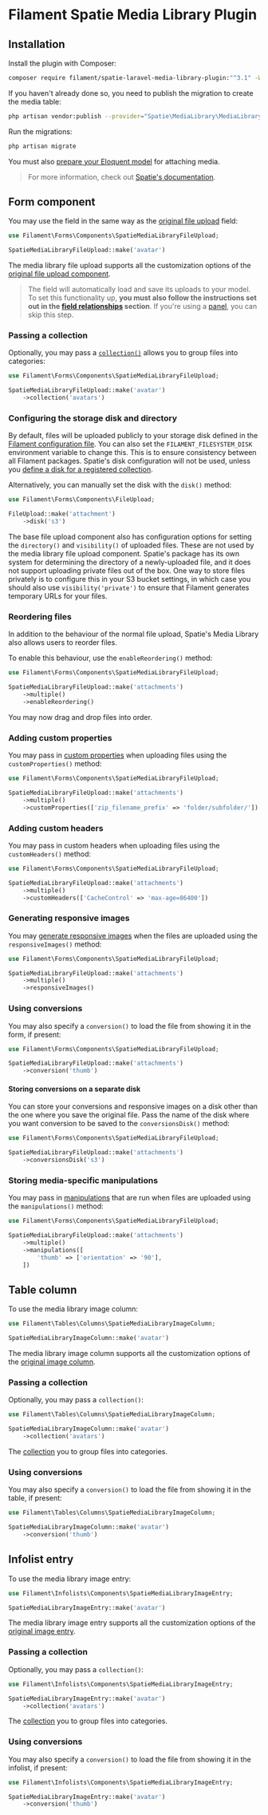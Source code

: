 # Filament Spatie Media Library Plugin

## Installation

Install the plugin with Composer:

```bash
composer require filament/spatie-laravel-media-library-plugin:"^3.1" -W
```

If you haven't already done so, you need to publish the migration to create the media table:

```bash
php artisan vendor:publish --provider="Spatie\MediaLibrary\MediaLibraryServiceProvider" --tag="migrations"
```

Run the migrations:

```bash
php artisan migrate
```

You must also [prepare your Eloquent model](https://spatie.be/docs/laravel-medialibrary/basic-usage/preparing-your-model) for attaching media.

> For more information, check out [Spatie's documentation](https://spatie.be/docs/laravel-medialibrary).

## Form component

You may use the field in the same way as the [original file upload](https://filamentphp.com/docs/forms/fields/file-upload) field:

```php
use Filament\Forms\Components\SpatieMediaLibraryFileUpload;

SpatieMediaLibraryFileUpload::make('avatar')
```

The media library file upload supports all the customization options of the [original file upload component](https://filamentphp.com/docs/forms/fields/file-upload).

> The field will automatically load and save its uploads to your model. To set this functionality up, **you must also follow the instructions set out in the [field relationships](https://filamentphp.com/docs/forms/getting-started#field-relationships) section**. If you're using a [panel](../panels), you can skip this step.

### Passing a collection

Optionally, you may pass a [`collection()`](https://spatie.be/docs/laravel-medialibrary/working-with-media-collections/simple-media-collections) allows you to group files into categories:

```php
use Filament\Forms\Components\SpatieMediaLibraryFileUpload;

SpatieMediaLibraryFileUpload::make('avatar')
    ->collection('avatars')
```

### Configuring the storage disk and directory

By default, files will be uploaded publicly to your storage disk defined in the [Filament configuration file](https://filamentphp.com/docs/forms/installation#publishing-configuration). You can also set the `FILAMENT_FILESYSTEM_DISK` environment variable to change this. This is to ensure consistency between all Filament packages. Spatie's disk configuration will not be used, unless you [define a disk for a registered collection](https://spatie.be/docs/laravel-medialibrary/working-with-media-collections/defining-media-collections#content-using-a-specific-disk).

Alternatively, you can manually set the disk with the `disk()` method:

```php
use Filament\Forms\Components\FileUpload;

FileUpload::make('attachment')
    ->disk('s3')
```

The base file upload component also has configuration options for setting the `directory()` and `visibility()` of uploaded files. These are not used by the media library file upload component. Spatie's package has its own system for determining the directory of a newly-uploaded file, and it does not support uploading private files out of the box. One way to store files privately is to configure this in your S3 bucket settings, in which case you should also use `visibility('private')` to ensure that Filament generates temporary URLs for your files.

### Reordering files

In addition to the behaviour of the normal file upload, Spatie's Media Library also allows users to reorder files.

To enable this behaviour, use the `enableReordering()` method:

```php
use Filament\Forms\Components\SpatieMediaLibraryFileUpload;

SpatieMediaLibraryFileUpload::make('attachments')
    ->multiple()
    ->enableReordering()
```

You may now drag and drop files into order.

### Adding custom properties

You may pass in [custom properties](https://spatie.be/docs/laravel-medialibrary/advanced-usage/using-custom-properties) when uploading files using the `customProperties()` method:

```php
use Filament\Forms\Components\SpatieMediaLibraryFileUpload;

SpatieMediaLibraryFileUpload::make('attachments')
    ->multiple()
    ->customProperties(['zip_filename_prefix' => 'folder/subfolder/'])
```

### Adding custom headers

You may pass in custom headers when uploading files using the `customHeaders()` method:

```php
use Filament\Forms\Components\SpatieMediaLibraryFileUpload;

SpatieMediaLibraryFileUpload::make('attachments')
    ->multiple()
    ->customHeaders(['CacheControl' => 'max-age=86400'])
```

### Generating responsive images

You may [generate responsive images](https://spatie.be/docs/laravel-medialibrary/responsive-images/getting-started-with-responsive-images) when the files are uploaded using the `responsiveImages()` method:

```php
use Filament\Forms\Components\SpatieMediaLibraryFileUpload;

SpatieMediaLibraryFileUpload::make('attachments')
    ->multiple()
    ->responsiveImages()
```

### Using conversions

You may also specify a `conversion()` to load the file from showing it in the form, if present:

```php
use Filament\Forms\Components\SpatieMediaLibraryFileUpload;

SpatieMediaLibraryFileUpload::make('attachments')
    ->conversion('thumb')
```

#### Storing conversions on a separate disk

You can store your conversions and responsive images on a disk other than the one where you save the original file. Pass the name of the disk where you want conversion to be saved to the `conversionsDisk()` method:

```php
use Filament\Forms\Components\SpatieMediaLibraryFileUpload;

SpatieMediaLibraryFileUpload::make('attachments')
    ->conversionsDisk('s3')
```

### Storing media-specific manipulations

You may pass in [manipulations](https://spatie.be/docs/laravel-medialibrary/advanced-usage/storing-media-specific-manipulations#breadcrumb) that are run when files are uploaded using the `manipulations()` method:

```php
use Filament\Forms\Components\SpatieMediaLibraryFileUpload;

SpatieMediaLibraryFileUpload::make('attachments')
    ->multiple()
    ->manipulations([
        'thumb' => ['orientation' => '90'],
    ])
```

## Table column

To use the media library image column:

```php
use Filament\Tables\Columns\SpatieMediaLibraryImageColumn;

SpatieMediaLibraryImageColumn::make('avatar')
```

The media library image column supports all the customization options of the [original image column](https://filamentphp.com/docs/tables/columns/image).

### Passing a collection

Optionally, you may pass a `collection()`:

```php
use Filament\Tables\Columns\SpatieMediaLibraryImageColumn;

SpatieMediaLibraryImageColumn::make('avatar')
    ->collection('avatars')
```

The [collection](https://spatie.be/docs/laravel-medialibrary/working-with-media-collections/simple-media-collections) you to group files into categories.

### Using conversions

You may also specify a `conversion()` to load the file from showing it in the table, if present:

```php
use Filament\Tables\Columns\SpatieMediaLibraryImageColumn;

SpatieMediaLibraryImageColumn::make('avatar')
    ->conversion('thumb')
```

## Infolist entry

To use the media library image entry:

```php
use Filament\Infolists\Components\SpatieMediaLibraryImageEntry;

SpatieMediaLibraryImageEntry::make('avatar')
```

The media library image entry supports all the customization options of the [original image entry](https://filamentphp.com/docs/infolists/entries/image).

### Passing a collection

Optionally, you may pass a `collection()`:

```php
use Filament\Infolists\Components\SpatieMediaLibraryImageEntry;

SpatieMediaLibraryImageEntry::make('avatar')
    ->collection('avatars')
```

The [collection](https://spatie.be/docs/laravel-medialibrary/working-with-media-collections/simple-media-collections) you to group files into categories.

### Using conversions

You may also specify a `conversion()` to load the file from showing it in the infolist, if present:

```php
use Filament\Infolists\Components\SpatieMediaLibraryImageEntry;

SpatieMediaLibraryImageEntry::make('avatar')
    ->conversion('thumb')
```

